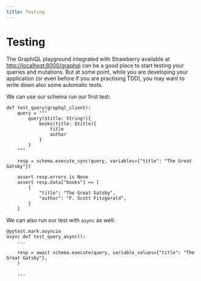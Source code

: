 ```yaml
---
title: Testing
---
```


# Testing

The GraphiQL playground integrated with Strawberry available at
[http://localhost:8000/graphql](http://localhost:8000/graphql) can be a good place to
start testing your queries and mutations. But at some point, while you are developing
your application (or even before if you are practising TDD), you may want to write down
also some automatic tests.

We can use our schema run our first test:

```
def test_query(graphql_client):
    query = """
        query($title: String!){
            books(title: $title){
                title
                author
            }
        }
    """

    resp = schema.execute_sync(query, variables={"title": "The Great Gatsby"})

    assert resp.errors is None
    assert resp.data["books"] == [
        {
            "title": "The Great Gatsby",
            "author": "F. Scott Fitzgerald",
        }
    ]
```

We can also run our test with `async` as well:

```
@pytest.mark.asyncio
async def test_query_async():
    ...

    resp = await schema.execute(query, variable_values={"title": "The Great Gatsby"},
    )

    ...
```
